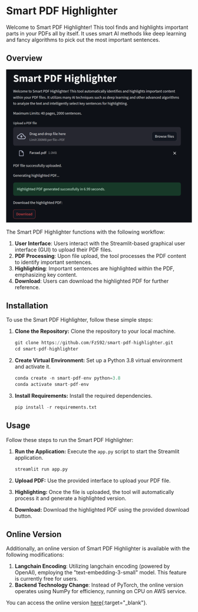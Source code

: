 # Smart PDF Highlighter

Welcome to Smart PDF Highlighter! This tool finds and highlights important parts in your PDFs all by itself. It uses smart AI methods like deep learning and fancy algorithms to pick out the most important sentences.

## Overview

![ScreenShot](./photos/app.png)

The Smart PDF Highlighter functions with the following workflow:

1. **User Interface**: Users interact with the Streamlit-based graphical user interface (GUI) to upload their PDF files.
2. **PDF Processing**: Upon file upload, the tool processes the PDF content to identify important sentences.
3. **Highlighting**: Important sentences are highlighted within the PDF, emphasizing key content.
4. **Download**: Users can download the highlighted PDF for further reference.

## Installation

To use the Smart PDF Highlighter, follow these simple steps:

1. **Clone the Repository:** Clone the repository to your local machine.
    ```python
    git clone https://github.com/FzS92/smart-pdf-highlighter.git
    cd smart-pdf-highlighter
    ```

2. **Create Virtual Environment:** Set up a Python 3.8 virtual environment and activate it.
    ```python
    conda create -n smart-pdf-env python=3.8
    conda activate smart-pdf-env
    ```

3. **Install Requirements:** Install the required dependencies.
    ```python
    pip install -r requirements.txt
    ```

## Usage

Follow these steps to run the Smart PDF Highlighter:

1. **Run the Application:** Execute the `app.py` script to start the Streamlit application.
    ```python
    streamlit run app.py
    ```

2. **Upload PDF:** Use the provided interface to upload your PDF file.

3. **Highlighting:** Once the file is uploaded, the tool will automatically process it and generate a highlighted version.

4. **Download:** Download the highlighted PDF using the provided download button.

## Online Version

Additionally, an online version of Smart PDF Highlighter is available with the following modifications:

1. **Langchain Encoding**: Utilizing langchain encoding (powered by OpenAI), employing the "text-embedding-3-small" model. This feature is currently free for users.
2. **Backend Technology Change**: Instead of PyTorch, the online version operates using NumPy for efficiency, running on CPU on AWS service.

You can access the online version [here](http://44.212.38.13:8501){:target="_blank"}.
